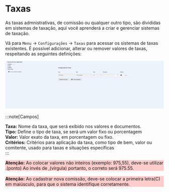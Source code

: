 # Taxas

As taxas admnistrativas, de comissão ou qualquer outro tipo, são divididas em sistemas de taxação, aqui você aprenderá a criar e gerenciar sistemas de taxação.

Vá para `Menu` -> `Configurações` -> `Taxas` para acessar os sistemas de taxas existentes.
É possível adicionar, alterar ou remover valores de taxas, respeitando as seguintes definições:

![Taxas](./assets/taxas.png)

:::note[Campos]

**Taxa:** Nome da taxa, que será exibido nos valores e documentos.<br />
**Tipo:** Define o tipo de taxa, se será um valor fixo ou porcentagem<br />
**Valor:** Valor exato da taxa, em porcentagem ou fixo.<br />
**Critérios:** Critérios para aplicação da taxa, como tipo de bem, valor ou comitente, usado para taxas e situações específicas <br />
:::

<div style="background-color:#ffcccc">
<strong>Atenção:</strong> Ao colocar valores não inteiros (exemplo: 975,55), deve-se utilizar .(ponto) Ao invés de ,(vírgula) portanto, o correto será 975.55.
</div>

<br>

<div style="background-color:#ffcccc">
<strong>Atenção:</strong> Ao cadastrar nova comissão, deve-se colocar a primeira letra(C) em maiúsculo, para que o sistema identifique corretamente.
</div>